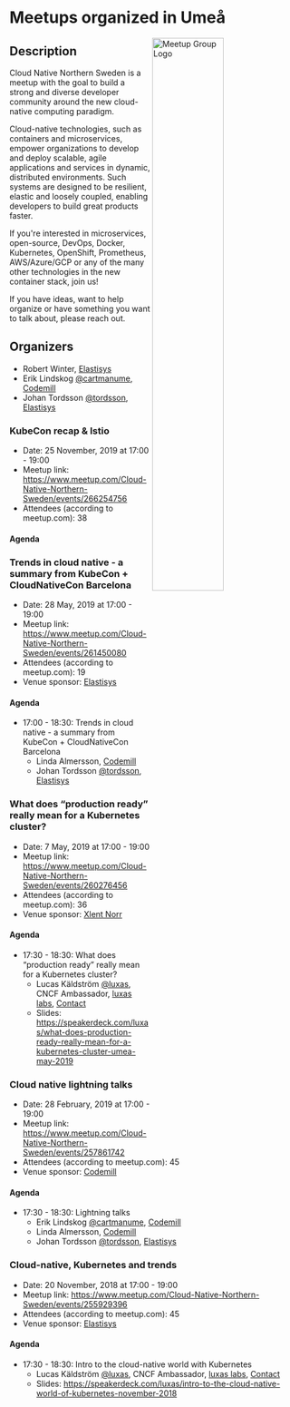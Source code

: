 # Meetups organized in Umeå

<img width="50%" align="right" alt="Meetup Group Logo" src="https://secure.meetupstatic.com/photos/event/1/3/4/5/highres_486424933.jpeg">

## Description

<p>Cloud Native Northern Sweden is a meetup with the goal to build a strong and diverse developer community around the new cloud-native computing paradigm.</p>
<p>Cloud-native technologies, such as containers and microservices, empower organizations to develop and deploy scalable, agile applications and services in dynamic, distributed environments. Such systems are designed to be resilient, elastic and loosely coupled, enabling developers to build great products faster.</p>
<p>If you're interested in microservices, open-source, DevOps, Docker, Kubernetes, OpenShift, Prometheus, AWS/Azure/GCP or any of the many other technologies in the new container stack, join us!</p>
<p>If you have ideas, want to help organize or have something you want to talk about, please reach out.</p>


## Organizers

- Robert Winter, [Elastisys](https://elastisys.com/)
- Erik Lindskog [@cartmanume](https://github.com/cartmanume), [Codemill](https://codemill.se/)
- Johan Tordsson [@tordsson](https://github.com/tordsson), [Elastisys](https://elastisys.com/)

### KubeCon recap & Istio

- Date: 25 November, 2019 at 17:00 - 19:00
- Meetup link: https://www.meetup.com/Cloud-Native-Northern-Sweden/events/266254756
- Attendees (according to meetup.com): 38

#### Agenda


### Trends in cloud native - a summary from KubeCon + CloudNativeCon Barcelona 

- Date: 28 May, 2019 at 17:00 - 19:00
- Meetup link: https://www.meetup.com/Cloud-Native-Northern-Sweden/events/261450080
- Attendees (according to meetup.com): 19
- Venue sponsor: [Elastisys](https://elastisys.com/)

#### Agenda

- 17:00 - 18:30: Trends in cloud native - a summary from KubeCon + CloudNativeCon Barcelona 
  - Linda Almersson, [Codemill](https://codemill.se/)
  - Johan Tordsson [@tordsson](https://github.com/tordsson), [Elastisys](https://elastisys.com/)

### What does “production ready” really mean for a Kubernetes cluster?

- Date: 7 May, 2019 at 17:00 - 19:00
- Meetup link: https://www.meetup.com/Cloud-Native-Northern-Sweden/events/260276456
- Attendees (according to meetup.com): 36
- Venue sponsor: [Xlent Norr](https://www.xlent.se/)

#### Agenda

- 17:30 - 18:30: What does “production ready” really mean for a Kubernetes cluster? 
  - Lucas Käldström [@luxas](https://github.com/luxas), CNCF Ambassador, [luxas labs](https://luxaslabs.com), [Contact](https://www.cncf.io/speaker/luxas)
  - Slides: https://speakerdeck.com/luxas/what-does-production-ready-really-mean-for-a-kubernetes-cluster-umea-may-2019

### Cloud native lightning talks

- Date: 28 February, 2019 at 17:00 - 19:00
- Meetup link: https://www.meetup.com/Cloud-Native-Northern-Sweden/events/257861742
- Attendees (according to meetup.com): 45
- Venue sponsor: [Codemill](https://codemill.se/)

#### Agenda

- 17:30 - 18:30: Lightning talks 
  - Erik Lindskog [@cartmanume](https://github.com/cartmanume), [Codemill](https://codemill.se/)
  - Linda Almersson, [Codemill](https://codemill.se/)
  - Johan Tordsson [@tordsson](https://github.com/tordsson), [Elastisys](https://elastisys.com/)

### Cloud-native, Kubernetes and trends

- Date: 20 November, 2018 at 17:00 - 19:00
- Meetup link: https://www.meetup.com/Cloud-Native-Northern-Sweden/events/255929396
- Attendees (according to meetup.com): 45
- Venue sponsor: [Elastisys](https://elastisys.com/)

#### Agenda

- 17:30 - 18:30: Intro to the cloud-native world with Kubernetes 
  - Lucas Käldström [@luxas](https://github.com/luxas), CNCF Ambassador, [luxas labs](https://luxaslabs.com), [Contact](https://www.cncf.io/speaker/luxas)
  - Slides: https://speakerdeck.com/luxas/intro-to-the-cloud-native-world-of-kubernetes-november-2018
